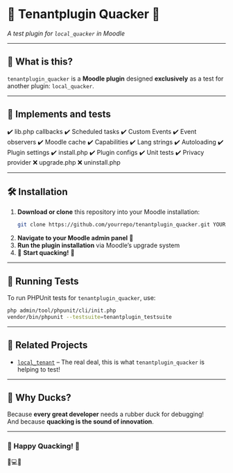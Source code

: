 # 🦆 Tenantplugin Quacker 🦆  
_A test plugin for `local_quacker` in Moodle_  

---

## 📌 What is this?  
`tenantplugin_quacker` is a **Moodle plugin** designed **exclusively** as a test for another plugin: `local_quacker`.  

---

## 🚀 Implements and tests
✔️ lib.php callbacks
✔️ Scheduled tasks
✔️ Custom Events
✔️ Event observers
✔️ Moodle cache
✔️ Capabilities
✔️ Lang strings
✔️ Autoloading
✔️ Plugin settings
✔️ install.php
✔️ Plugin configs
✔️ Unit tests
✔️ Privacy provider
❌ upgrade.php
❌ uninstall.php

---

## 🛠 Installation  
1. **Download or clone** this repository into your Moodle installation:  
   ```sh
   git clone https://github.com/yourrepo/tenantplugin_quacker.git YOUR_MOODLEDATA/tenantplugins/quacker
   ```
2. **Navigate to your Moodle admin panel** 🏫  
3. **Run the plugin installation** via Moodle’s upgrade system  
4. 🦆 **Start quacking!** 🦆  

---

## 🧪 Running Tests  
To run PHPUnit tests for `tenantplugin_quacker`, use:  

```sh
php admin/tool/phpunit/cli/init.php
vendor/bin/phpunit --testsuite=tenantplugin_testsuite
```

---

## 🔗 Related Projects  
- [`local_tenant`](https://github.com/linkisensei/local_tenant) – The real deal, this is what `tenantplugin_quacker` is helping to test!  

---

## 🦆 Why Ducks?  
Because **every great developer** needs a rubber duck for debugging!  
And because **quacking is the sound of innovation**.  

---

### 🦆 Happy Quacking! 🦆  
🚀💻🎯  

